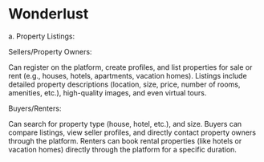 # Wonderlust
a. Property Listings:

Sellers/Property Owners:

Can register on the platform, create profiles, and list properties for sale or rent (e.g., houses, hotels, apartments, vacation homes). Listings include detailed property descriptions (location, size, price, number of rooms, amenities, etc.), high-quality images, and even virtual tours.

Buyers/Renters:

Can search for property type (house, hotel, etc.), and size. Buyers can compare listings, view seller profiles, and directly contact property owners through the platform. Renters can book rental properties (like hotels or vacation homes) directly through the platform for a specific duration.
